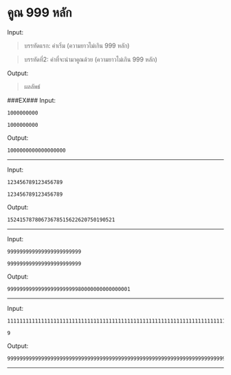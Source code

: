 # คูณ 999 หลัก #

Input:

> บรรทัดแรก:  ค่าเริ่ม (ความยาวไม่เกิน 999 หลัก)

> บรรทัดที่2:  ค่าที่จะนำมาคูณด้วย (ความยาวไม่เกิน 999 หลัก)

Output:

> ผลลัพธ์

###EX###
Input:

    1000000000
    
    1000000000
    
Output:

    1000000000000000000
    
--------------------------------------------------
    
Input:

    123456789123456789
    
    123456789123456789
    
Output:

    15241578780673678515622620750190521
    
--------------------------------------------------

Input:

    999999999999999999999999
    
    999999999999999999999999
    
Output:

    9999999999999999999999980000000000000001
    
--------------------------------------------------
    
Input:

    111111111111111111111111111111111111111111111111111111111111111111111111111111111111111111111111111111111111111111111111111111111111111111111111111111111111111111111111111111111111111111111111111111111111111111111111111111111111111111111111
    
    9
    
Output:

    999999999999999999999999999999999999999999999999999999999999999999999999999999999999999999999999999999999999999999999999999999999999999999999999999999999999999999999999999999999999999999999999999999999999999999999999999999999999999999999999
    
--------------------------------------------------

